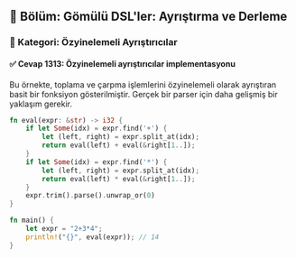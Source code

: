 ## 📘 Bölüm: Gömülü DSL'ler: Ayrıştırma ve Derleme
### 🔹 Kategori: Özyinelemeli Ayrıştırıcılar
#### ✅ Cevap 1313: Özyinelemeli ayrıştırıcılar implementasyonu

Bu örnekte, toplama ve çarpma işlemlerini özyinelemeli olarak ayrıştıran basit bir fonksiyon gösterilmiştir. Gerçek bir parser için daha gelişmiş bir yaklaşım gerekir.

```rust
fn eval(expr: &str) -> i32 {
    if let Some(idx) = expr.find('+') {
        let (left, right) = expr.split_at(idx);
        return eval(left) + eval(&right[1..]);
    }
    if let Some(idx) = expr.find('*') {
        let (left, right) = expr.split_at(idx);
        return eval(left) * eval(&right[1..]);
    }
    expr.trim().parse().unwrap_or(0)
}

fn main() {
    let expr = "2+3*4";
    println!("{}", eval(expr)); // 14
}
```
